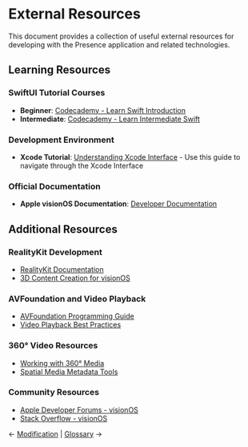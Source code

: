 # External Resources

This document provides a collection of useful external resources for developing with the Presence application and related technologies.

## Learning Resources

### SwiftUI Tutorial Courses
- **Beginner**: [Codecademy - Learn Swift Introduction](https://www.codecademy.com/learn/learn-swift-introduction)
- **Intermediate**: [Codecademy - Learn Intermediate Swift](https://www.codecademy.com/learn/learn-intermediate-swift)

### Development Environment
- **Xcode Tutorial**: [Understanding Xcode Interface](https://youtu.be/8Xcq4yRQ0pU?si=0LM-uCBM46bHjZ-S) - Use this guide to navigate through the Xcode Interface

### Official Documentation
- **Apple visionOS Documentation**: [Developer Documentation](https://developer.apple.com/documentation/visionos/)

## Additional Resources

### RealityKit Development
- [RealityKit Documentation](https://developer.apple.com/documentation/realitykit)
- [3D Content Creation for visionOS](https://developer.apple.com/design/human-interface-guidelines/3d-content)

### AVFoundation and Video Playback
- [AVFoundation Programming Guide](https://developer.apple.com/library/archive/documentation/AudioVideo/Conceptual/AVFoundationPG/Articles/00_Introduction.html)
- [Video Playback Best Practices](https://developer.apple.com/documentation/avfoundation/media_playback_and_selection)

### 360° Video Resources
- [Working with 360° Media](https://developer.apple.com/documentation/avfoundation/media_playback_and_selection/creating_immersive_audio_and_video_experiences)
- [Spatial Media Metadata Tools](https://github.com/google/spatial-media)

### Community Resources
- [Apple Developer Forums - visionOS](https://developer.apple.com/forums/tags/visionos)
- [Stack Overflow - visionOS](https://stackoverflow.com/questions/tagged/visionos)

← [Modification](implementation/modification.md) | [Glossary](../glossary.md) →
